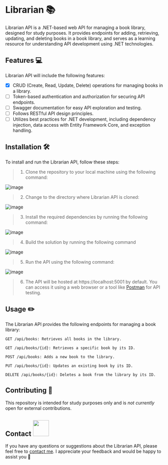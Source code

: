 # Librarian 📚
Librarian API is a .NET-based web API for managing a book library, designed for study purposes. It provides endpoints for adding, retrieving, updating, and deleting books in a book library, and serves as a learning resource for understanding API development using .NET technologies.

## Features 💻

Librarian API will include the following features:

- [x] CRUD (Create, Read, Update, Delete) operations for managing books in a library.
- [ ] Token-based authentication and authorization for securing API endpoints.
- [ ] Swagger documentation for easy API exploration and testing.
- [ ] Follows RESTful API design principles.
- [ ] Utilizes best practices for .NET development, including dependency injection, data access with Entity Framework Core, and exception handling.

## Installation 🛠

To install and run the Librarian API, follow these steps:

> 1. Clone the repository to your local machine using the following command:

![image](https://user-images.githubusercontent.com/101422055/230737988-58141b28-f1cd-41a7-8cf7-a2bbe6b4b43e.png)


> 2. Change to the directory where Librarian API is cloned:

![image](https://user-images.githubusercontent.com/101422055/230738017-0108fe1d-f356-45fd-83c1-ac2ab0fc724a.png)

> 3. Install the required dependencies by running the following command:

![image](https://user-images.githubusercontent.com/101422055/230738100-a001f71b-5904-4fcc-b52e-89d076f13e55.png)

> 4. Build the solution by running the following command

![image](https://user-images.githubusercontent.com/101422055/230738162-39211da5-c396-4cd0-a74a-4b12ce643327.png)

> 5. Run the API using the following command:

![image](https://user-images.githubusercontent.com/101422055/230738222-3bea043d-580a-4460-a9d2-dc823d0dfda2.png)

> 6. The API will be hosted at https://localhost:5001 by default. You can access it using a web browser or a tool like [Postman](https://www.postman.com/) for API testing.


## Usage ✏️

The Librarian API provides the following endpoints for managing a book library:

``` GET /api/books: Retrieves all books in the library. ```

``` GET /api/books/{id}: Retrieves a specific book by its ID. ``` 

``` POST /api/books: Adds a new book to the library. ``` 

``` PUT /api/books/{id}: Updates an existing book by its ID. ``` 

``` DELETE /api/books/{id}: Deletes a book from the library by its ID. ``` 



## Contributing 💬
This repository is intended for study purposes only and is _not currently_ open for external contributions.


## Contact <img src="https://media.giphy.com/media/mGcNjsfWAjY5AEZNw6/giphy.gif" width="50">
If you have any questions or suggestions about the Librarian API, please feel free to [contact me](https://www.linkedin.com/in/beatrizfriso/). I appreciate your feedback and would be happy to assist you 💜
